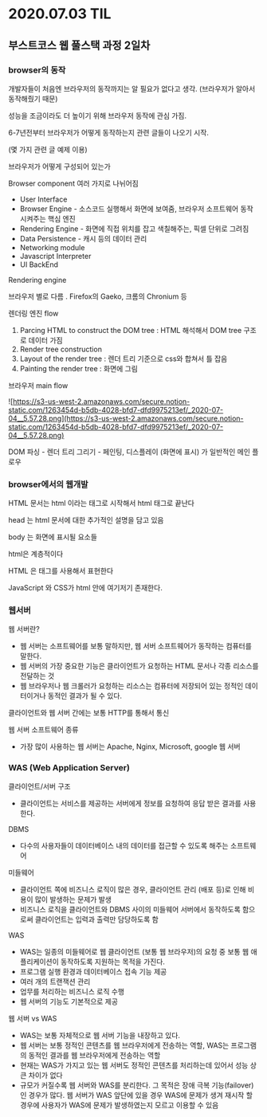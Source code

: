 # 2020.07.03 TIL

## 부스트코스 웹 풀스택 과정 2일차

### browser의 동작

개발자들이 처음엔 브라우저의 동작까지는 알 필요가 없다고 생각. (브라우저가 알아서 동작해줬기 때문)

성능을 조금이라도 더 높이기 위해 브라우저 동작에 관심 가짐. 

6-7년전부터 브라우저가 어떻게 동작하는지 관련 글들이 나오기 시작. 

(몇 가지 관련 글 예제 이용)

브라우저가 어떻게 구성되어 있는가

Browser component 여러 가지로 나뉘어짐 

- User Interface
- Browser Engine - 소스코드 실행해서 화면에 보여줌, 브라우저 소프트웨어 동작시켜주는 핵심 엔진
- Rendering Engine - 화면에 직접 위치를 잡고 색칠해주는, 픽셀 단위로 그려짐
- Data Persistence - 캐시 등의 데이터 관리
- Networking module
- Javascript Interpreter
- UI BackEnd

Rendering engine

브라우저 별로 다름 . Firefox의 Gaeko, 크롬의 Chronium 등 

렌더링 엔진 flow

1. Parcing HTML to construct the DOM tree : HTML 해석해서 DOM tree 구조로 데이터 가짐
2. Render tree construction
3. Layout of the render tree : 렌더 트리 기준으로 css와 합쳐서 틀 잡음 
4. Painting the render tree : 화면에 그림 

브라우저 main flow  

![https://s3-us-west-2.amazonaws.com/secure.notion-static.com/1263454d-b5db-4028-bfd7-dfd9975213ef/_2020-07-04__5.57.28.png](https://s3-us-west-2.amazonaws.com/secure.notion-static.com/1263454d-b5db-4028-bfd7-dfd9975213ef/_2020-07-04__5.57.28.png)

DOM 파싱 - 렌더 트리 그리기 - 페인팅, 디스플레이 (화면에 표시) 가 일반적인 메인 플로우 

### browser에서의 웹개발

HTML 문서는 html 이라는 태그로 시작해서 html 태그로 끝난다

head 는 html 문서에 대한 추가적인 설명을 담고 있음 

body 는 화면에 표시될 요소들 

html은 계층적이다

HTML 은 태그를 사용해서 표현한다

JavaScript 와 CSS가 html 안에 여기저기 존재한다. 

### 웹서버

웹 서버란?

- 웹 서버는 소프트웨어를 보통 말하지만, 웹 서버 소프트웨어가 동작하는 컴퓨터를 말한다.
- 웹 서버의 가장 중요한 기능은 클라이언트가 요청하는 HTML 문서나 각종 리소스를 전달하는 것
- 웹 브라우저나 웹 크롤러가 요청하는 리소스는 컴퓨터에 저장되어 있는 정적인 데이터이거나 동적인 결과가 될 수 있다.

클라이언트와 웹 서버 간에는 보통 HTTP를 통해서 통신 

웹 서버 소프트웨어 종류

- 가장 많이 사용하는 웹 서버는 Apache, Nginx, Microsoft, google 웹 서버

### WAS (Web Application Server)

클라이언트/서버 구조

- 클라이언트는 서비스를 제공하는 서버에게 정보를 요청하여 응답 받은 결과를 사용한다.

DBMS

- 다수의 사용자들이 데이터베이스 내의 데이터를 접근할 수 있도록 해주는 소프트웨어

미들웨어

- 클라이언트 쪽에 비즈니스 로직이 많은 경우, 클라이언트 관리 (배포 등)로 인해 비용이 많이 발생하는 문제가 발생
- 비즈니스 로직을 클라이언트와 DBMS 사이의 미들웨어 서버에서 동작하도록 함으로써 클라이언트는 입력과 출력만 담당하도록 함

WAS

- WAS는 일종의 미들웨어로 웹 클라이언트 (보통 웹 브라우저)의 요청 중 보통 웹 애플리케이션이 동작하도록 지원하는 목적을 가진다.
- 프로그램 실행 환경과 데이터베이스 접속 기능 제공
- 여러 개의 트랜잭션 관리
- 업무를 처리하는 비즈니스 로직 수행
- 웹 서버의 기능도 기본적으로 제공

웹 서버 vs WAS

- WAS는 보통 자체적으로 웹 서버 기능을 내장하고 있다.
- 웹 서버는 보통 정적인 콘텐츠를 웹 브라우저에게 전송하는 역할, WAS는 프로그램의 동적인 결과를 웹 브라우저에게 전송하는 역할
- 현재는 WAS가 가지고 있는 웹 서버도 정적인 콘텐츠를 처리하는데 있어서 성능 상 큰 차이가 없다
- 규모가 커질수록 웹 서버와 WAS를 분리한다. 그 목적은 장애 극복 기능(failover)인 경우가 많다. 웹 서버가 WAS 앞단에 있을 경우 WAS에 문제가 생겨 재시작 할 경우에 사용자가 WAS에 문제가 발생하였는지 모르고 이용할 수 있음